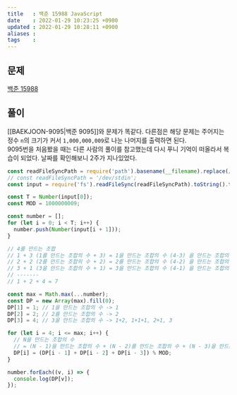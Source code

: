 ```yaml
---
title   : 백준 15988 JavaScript 
date    : 2022-01-29 10:23:25 +0900
updated : 2022-01-29 10:28:11 +0900
aliases : 
tags    : 
---
```

## 문제
[백준 15988](https://www.acmicpc.net/problem/15988)

## 풀이
[[BAEKJOON-9095|백준 9095]]와 문제가 똑같다. 다른점은 해당 문제는 주어지는 정수 `n`의 크기가 커서 `1,000,000,009`로 나눈 나머지를 출력하면 된다.  
9095번을 처음봤을 때는 다른 사람의 풀이를 참고했는데 다시 푸니 기억이 떠올라서 복습이 되었다. 날짜를 확인해보니 2주가 지나있었다.   

```javascript
const readFileSyncPath = require('path').basename(__filename).replace(/js$/, 'txt');
// const readFileSyncPath = '/dev/stdin';
const input = require('fs').readFileSync(readFileSyncPath).toString().trim().split("\n");

const T = Number(input[0]);
const MOD = 1000000009;

const number = [];
for (let i = 0; i < T; i++) {
  number.push(Number(input[i + 1]));
}

// 4를 만드는 조합
// 1 + 3 (1를 만드는 조합의 수 + 3) = 1을 만드는 조합의 수 (4-3) 을 만드는 조합의 수
// 2 + 2 (2를 만드는 조합의 수 + 2) = 2를 만드는 조합의 수 (4-2) 을 만드는 조합의 수 
// 3 + 1 (3을 만드는 조합의 수 + 1) = 3을 만드는 조합의 수 (4-1) 을 만드는 조합의 수 
// -------
// 1 + 2 + 4 = 7

const max = Math.max(...number);
const DP = new Array(max).fill(0);
DP[1] = 1; // 1을 만드는 조합의 수 -> 1
DP[2] = 2; // 2를 만드는 조합의 수 -> 2
DP[3] = 4; // 3을 만드는 조합의 수 -> 1+2, 1+1+1, 2+1, 3

for (let i = 4; i <= max; i++) {
  // N을 만드는 조합의 수 
  // = (N - 1)을 만드는 조합의 수 + (N - 2)를 만드는 조합의 수 + (N - 3)을 만드는 조합의 수
  DP[i] = (DP[i - 1] + DP[i - 2] + DP[i - 3]) % MOD;
}

number.forEach((v, i) => {
  console.log(DP[v]);
});
```

